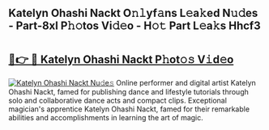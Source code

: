 ## Katelyn Ohashi Nackt O𝚗𝚕yf𝚊ns L𝚎a𝚔ed N𝚞𝚍es - Part-8xl P𝚑𝚘tos Vi𝚍𝚎o - H𝚘𝚝 Part L𝚎a𝚔s Hhcf3

# <h2><a href="http://kfc9rk9.oniu.top/?m=Katelyn+Ohashi+Nackt">🔗👉 🔴 Katelyn Ohashi Nackt P𝚑ot𝚘𝚜 V𝚒d𝚎o</a></h2>

[![Katelyn Ohashi Nackt Nu𝚍e𝚜](https://i.imgur.com/0qMVB7G.gif)](http://kfc9rk9.oniu.top/?m=Katelyn+Ohashi+Nackt)
Online performer and digital artist Katelyn Ohashi Nackt, famed for publishing dance and lifestyle tutorials through solo and collaborative dance acts and compact clips. Exceptional magician's apprentice Katelyn Ohashi Nackt, famed for their remarkable abilities and accomplishments in learning the art of magic.  
